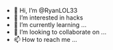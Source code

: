 - 👋 Hi, I’m @RyanLOL33
- 👀 I’m interested in hacks
- 🌱 I’m currently learning ...
- 💞️ I’m looking to collaborate on ...
- 📫 How to reach me ...

<!---
RyanLOL33/RyanLOL33 is a ✨ special ✨ repository because its `README.md` (this file) appears on your GitHub profile.
You can click the Preview link to take a look at your changes.
--->

